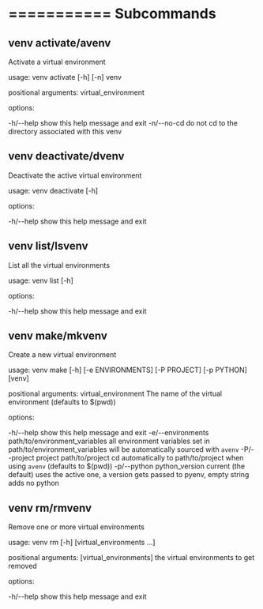 ===========
Subcommands
===========

## venv activate/avenv

Activate a virtual environment

usage: venv activate [-h] [-n] venv

positional arguments:
virtual_environment

options:

-h/--help
show this help message and exit
-n/--no-cd
do not cd to the directory associated with this venv

## venv deactivate/dvenv

Deactivate the active virtual environment

usage: venv deactivate [-h]

options:

-h/--help
show this help message and exit

## venv list/lsvenv

List all the virtual environments

usage: venv list [-h]

options:

-h/--help
show this help message and exit

## venv make/mkvenv

Create a new virtual environment

usage: venv make [-h] [-e ENVIRONMENTS] [-P PROJECT] [-p PYTHON] [venv]

positional arguments:
virtual_environment
The name of the virtual environment (defaults to $(pwd))

options:

-h/--help
show this help message and exit
-e/--environments path/to/environment_variables
all environment variables set in path/to/environment_variables will be automatically sourced with `avenv`
-P/--project project path/to/project
cd automatically to path/to/project when using `avenv` (defaults to $(pwd))
-p/--python python_version
current (the default) uses the active one, a version gets passed to pyenv, empty string adds no python

## venv rm/rmvenv

Remove one or more virtual environments

usage: venv rm [-h] [virtual_environments ...]

positional arguments:
[virtual_environments]
the virtual environments to get removed

options:

-h/--help
show this help message and exit
